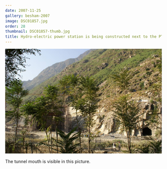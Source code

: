 ```yaml
---
date: 2007-11-25
gallery: besham-2007
image: DSC01857.jpg
order: 28
thumbnail: DSC01857-thumb.jpg
title: Hydro-electric power station is being constructed next to the PTDC hotel
---
```


![Hydro-electric power station is being constructed next to the PTDC hotel](./DSC01857.jpg)

The tunnel mouth is visible in this picture.